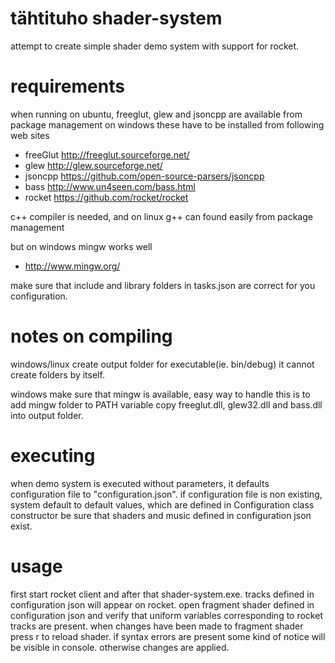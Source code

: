 # tähtituho shader-system
attempt to create simple shader demo system with support for rocket. 

# requirements
when running on ubuntu, freeglut, glew and jsoncpp are available from package management
on windows these have to be installed from following web sites
- freeGlut http://freeglut.sourceforge.net/
- glew http://glew.sourceforge.net/
- jsoncpp https://github.com/open-source-parsers/jsoncpp
- bass http://www.un4seen.com/bass.html
- rocket https://github.com/rocket/rocket

c++ compiler is needed, and on linux g++ can found easily from package management 

but on windows mingw works well
- http://www.mingw.org/
 
make sure that include and library folders in tasks.json are correct for you configuration.
  
# notes on compiling
windows/linux
create output folder for executable(ie. bin/debug) it cannot create folders by itself.

windows
make sure that mingw is available, easy way to handle this is to add mingw folder to PATH variable
copy freeglut.dll, glew32.dll and bass.dll into output folder.

# executing
when demo system is executed without parameters, it defaults configuration file to "configuration.json".
if configuration file is non existing, system default to default values, which are defined in Configuration class constructor
be sure that shaders and music defined in configuration json exist.

# usage
first start rocket client and after that shader-system.exe. tracks defined in configuration json will appear on rocket. open fragment shader defined in configuration json and verify that uniform variables corresponding to rocket tracks are present. when changes have been made to fragment shader press r to reload shader. if syntax errors are present some kind of notice will be visible in console. otherwise changes are applied.
